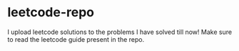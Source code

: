 # leetcode-repo
I upload leetcode solutions to the problems I have solved till now!
Make sure to read the leetcode guide present in the repo.
